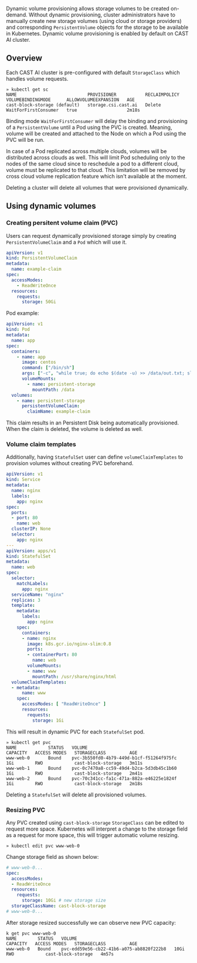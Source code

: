 Dynamic volume provisioning allows storage volumes to be created on-demand. 
Without dynamic provisioning, cluster administrators have to manually create new storage volumes (using cloud or storage providers) and corresponding 
`PersistentVolume` objects for the storage to be available in Kubernetes. Dynamic volume provisioning is 
enabled by default on CAST AI cluster.

## Overview
Each CAST AI cluster is pre-configured with default `StorageClass` which handles volume requests.
```shell
» kubectl get sc 
NAME                           PROVISIONER           RECLAIMPOLICY   VOLUMEBINDINGMODE      ALLOWVOLUMEEXPANSION   AGE
cast-block-storage (default)   storage.csi.cast.ai   Delete          WaitForFirstConsumer   true                   2m18s
```
Binding mode `WaitForFirstConsumer` will delay the binding and provisioning of a `PersistentVolume` until a Pod using the PVC is created.
Meaning, volume will be created and attached to the Node on which a Pod using the PVC will be run. 

In case of a Pod replicated across multiple clouds, volumes will be distributed across clouds as well.
This will limit Pod scheduling only to the nodes of the same cloud since to reschedule a pod to a different cloud,
volume must be replicated to that cloud. This limitation will be removed by cross cloud volume replication feature which isn't available
at the moment.

Deleting a cluster will delete all volumes that were provisioned dynamically. 

## Using dynamic volumes
### Creating persitent volume claim (PVC)
Users can request dynamically provisioned storage simply by creating `PersistentVolumeClaim` and a `Pod` which will use it.
```yaml
apiVersion: v1
kind: PersistentVolumeClaim
metadata:
  name: example-claim
spec:
  accessModes:
    - ReadWriteOnce
  resources:
    requests:
      storage: 50Gi

```
Pod example:
```yaml
apiVersion: v1
kind: Pod
metadata:
  name: app
spec:
  containers:
    - name: app
      image: centos
      command: ["/bin/sh"]
      args: ["-c", "while true; do echo $(date -u) >> /data/out.txt; sleep 5; done"]
      volumeMounts:
        - name: persistent-storage
          mountPath: /data
  volumes:
    - name: persistent-storage
      persistentVolumeClaim:
        claimName: example-claim
```

This claim results in an Persistent Disk being automatically provisioned. When the claim is deleted, the volume is deleted as well.

### Volume claim templates
Additionally, having `StatefulSet` user can define `volumeClaimTemplates` to provision volumes without creating PVC beforehand.
```yaml
apiVersion: v1
kind: Service
metadata:
  name: nginx
  labels:
    app: nginx
spec:
  ports:
  - port: 80
    name: web
  clusterIP: None
  selector:
    app: nginx
---
apiVersion: apps/v1
kind: StatefulSet
metadata:
  name: web
spec:
  selector:
    matchLabels:
      app: nginx
  serviceName: "nginx"
  replicas: 3
  template:
    metadata:
      labels:
        app: nginx
    spec:
      containers:
      - name: nginx
        image: k8s.gcr.io/nginx-slim:0.8
        ports:
        - containerPort: 80
          name: web
        volumeMounts:
        - name: www
          mountPath: /usr/share/nginx/html
  volumeClaimTemplates:
  - metadata:
      name: www
    spec:
      accessModes: [ "ReadWriteOnce" ]
      resources:
        requests:
          storage: 1Gi
```
This will result in dynamic PVC for each `StatefulSet` pod.

```shell 
» kubectl get pvc
NAME            STATUS   VOLUME                                     CAPACITY   ACCESS MODES   STORAGECLASS         AGE
www-web-0       Bound    pvc-3b550fd0-4b79-449d-b1cf-f51264f975fc   1Gi        RWO            cast-block-storage   3m11s
www-web-1       Bound    pvc-0c7470a8-cc59-49d4-b2ca-5d3db45c1b60   1Gi        RWO            cast-block-storage   2m41s
www-web-2       Bound    pvc-70c341cc-fa1c-471a-882a-e46225e1824f   1Gi        RWO            cast-block-storage   2m18s
```

Deleting a `StatefulSet` will delete all provisioned volumes.

### Resizing PVC
Any PVC created using `cast-block-storage` `StorageClass` can be edited to request more space. 
Kubernetes will interpret a change to the storage field as a request for more space, this will trigger automatic volume resizing.
 
```shell 
» kubectl edit pvc www-web-0
```
Change storage field as shown below:
```yaml
# www-web-0...
spec:
  accessModes:
  - ReadWriteOnce
  resources:
    requests:
      storage: 10Gi # new storage size
  storageClassName: cast-block-storage
# www-web-0...
```

After storage resized successfully we can observe new PVC capacity:
```shell
k get pvc www-web-0
NAME        STATUS   VOLUME                                     CAPACITY   ACCESS MODES   STORAGECLASS         AGE
www-web-0   Bound    pvc-edd59e56-cb22-41b6-a075-ab8820f222b8   10Gi       RWO            cast-block-storage   4m57s
```